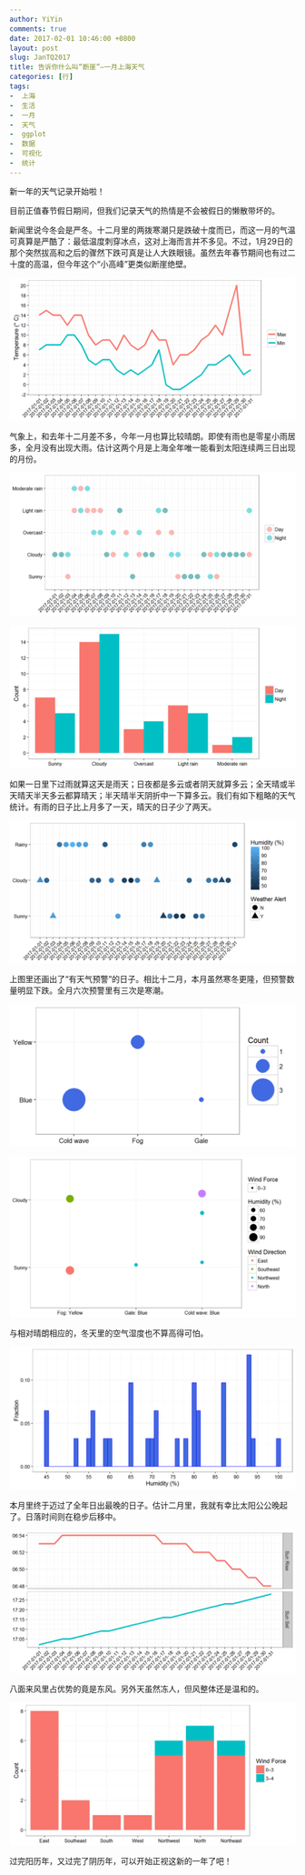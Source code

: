 ```yaml
---
author: YiYin
comments: true
date: 2017-02-01 10:46:00 +0800
layout: post
slug: JanTQ2017
title: 告诉你什么叫“断崖”—一月上海天气
categories: [行]
tags:
-  上海
-  生活
-  一月
-  天气
-  ggplot
-  数据
-  可视化
-  统计
---
```


新一年的天气记录开始啦！

目前正值春节假日期间，但我们记录天气的热情是不会被假日的懒散带坏的。

新闻里说今冬会是严冬。十二月里的两拨寒潮只是跌破十度而已，而这一月的气温可真算是严酷了：最低温度刺穿冰点，这对上海而言并不多见。不过，1月29日的那个突然拔高和之后的骤然下跌可真是让人大跌眼镜。虽然去年春节期间也有过二十度的高温，但今年这个“小高峰”更类似断崖绝壁。

![](/public/images/Jan/ondo.png)

气象上，和去年十二月差不多，今年一月也算比较晴朗。即使有雨也是零星小雨居多，全月没有出现大雨。估计这两个月是上海全年唯一能看到太阳连续两三日出现的月份。

![](/public/images/Jan/tenkou.png)

![](/public/images/Jan/tenkou2.png)

如果一日里下过雨就算这天是雨天；日夜都是多云或者阴天就算多云；全天晴或半天晴天半天多云都算晴天；半天晴半天阴折中一下算多云。我们有如下粗略的天气统计。有雨的日子比上月多了一天，晴天的日子少了两天。

![](/public/images/Jan/tenkouall.png)

上图里还画出了“有天气预警”的日子。相比十二月，本月虽然寒冬更隆，但预警数量明显下跌。全月六次预警里有三次是寒潮。

![](/public/images/Jan/alert.png)

![](/public/images/Jan/alert1.png)

与相对晴朗相应的，冬天里的空气湿度也不算高得可怕。

![](/public/images/Jan/humi.png)

本月里终于迈过了全年日出最晚的日子。估计二月里，我就有幸比太阳公公晚起了。日落时间则在稳步后移中。

![](/public/images/Jan/taiyo.png)

八面来风里占优势的竟是东风。另外天虽然冻人，但风整体还是温和的。

![](/public/images/Jan/wind.png)

过完阳历年，又过完了阴历年，可以开始正视这新的一年了吧！